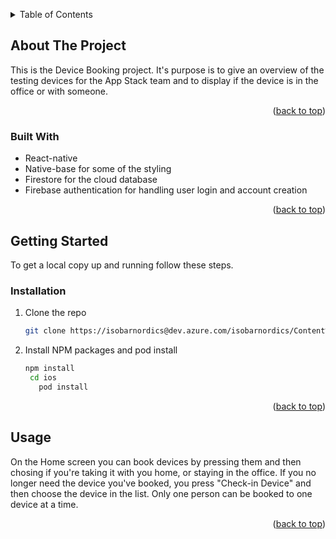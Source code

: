 <!-- Improved compatibility of back to top link: See: https://github.com/othneildrew/Best-README-Template/pull/73 -->

<a name="readme-top"></a>

<!--
*** Thanks for checking out the Best-README-Template. If you have a suggestion
*** that would make this better, please fork the repo and create a pull request
*** or simply open an issue with the tag "enhancement".
*** Don't forget to give the project a star!
*** Thanks again! Now go create something AMAZING! :D
-->

<!-- PROJECT SHIELDS -->
<!--
*** I'm using markdown "reference style" links for readability.
*** Reference links are enclosed in brackets [ ] instead of parentheses ( ).
*** See the bottom of this document for the declaration of the reference variables
*** for contributors-url, forks-url, etc. This is an optional, concise syntax you may use.
*** https://www.markdownguide.org/basic-syntax/#reference-style-links
-->

<!-- TABLE OF CONTENTS -->
<details>
  <summary>Table of Contents</summary>
  <ol>
    <li>
      <a href="#about-the-project">About The Project</a>
      <ul>
        <li><a href="#built-with">Built With</a></li>
      </ul>
    </li>
    <li>
      <a href="#getting-started">Getting Started</a>
      <ul>
        <li><a href="#prerequisites">Prerequisites</a></li>
        <li><a href="#installation">Installation</a></li>
      </ul>
    </li>
    <li><a href="#usage">Usage</a></li>
    <li><a href="#roadmap">Roadmap</a></li>
    <li><a href="#contributing">Contributing</a></li>
    <li><a href="#license">License</a></li>
    <li><a href="#contact">Contact</a></li>
    <li><a href="#acknowledgments">Acknowledgments</a></li>
  </ol>
</details>

<!-- ABOUT THE PROJECT -->

## About The Project

This is the Device Booking project. It's purpose is to give an overview of the testing devices for the App Stack team and to display if the device is in the office or with someone.

<p align="right">(<a href="#readme-top">back to top</a>)</p>

### Built With

- React-native
- Native-base for some of the styling
- Firestore for the cloud database
- Firebase authentication for handling user login and account creation

<p align="right">(<a href="#readme-top">back to top</a>)</p>

<!-- GETTING STARTED -->

## Getting Started

To get a local copy up and running follow these steps.

### Installation

1. Clone the repo
   ```sh
   git clone https://isobarnordics@dev.azure.com/isobarnordics/Content%20Solution%20Internship/_git/App%20Stack%20Device%20Management
   ```
2. Install NPM packages and pod install
   ```sh
   npm install
    cd ios
      pod install
   ```

<p align="right">(<a href="#readme-top">back to top</a>)</p>

<!-- USAGE EXAMPLES -->

## Usage
On the Home screen you can book devices by pressing them and then chosing if you're taking it with you home, or staying in the office. 
If you no longer need the device you've booked, you press "Check-in Device" and then choose the device in the list.
Only one person can be booked to one device at a time.

<p align="right">(<a href="#readme-top">back to top</a>)</p>

<!-- MARKDOWN LINKS & IMAGES -->
<!-- https://www.markdownguide.org/basic-syntax/#reference-style-links -->
